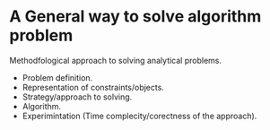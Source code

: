 # A General way to solve algorithm problem

Methodfological approach to solving analytical problems.

- Problem definition.
- Representation of constraints/objects.
- Strategy/approach to solving.
- Algorithm.
- Experimintation (Time complecity/corectness of the approach).
